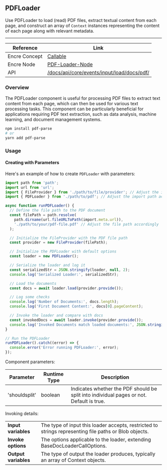 ## PDFLoader

Use PDFLoader to load (read) PDF files, extract textual content from each page, and construct an array of `Context` instances representing the content of each page along with relevant metadata.

---

| Reference | Link |
| --- | --- |
| Encre Concept | [Callable](Callable) |
| Encre Node | [PDF-Loader-Node](PDF-Loader-Node) |
| API | [/docs/api/core/events/input/load/docs/pdf/](**-a-link-to-the-corresponding-api-documentation-**) |
### Overview

The PDFLoader component is useful for processing PDF files to extract text content from each page, which can then be used for various text processing tasks. This component can be particularly beneficial for applications requiring PDF text extraction, such as data analysis, machine learning, and document management systems.


```bash
npm install pdf-parse
# or
yarn add pdf-parse

```
### Usage

#### Creating with Parameters

Here's an example of how to create `PDFLoader` with parameters:

```typescript
import path from 'path';
import url from 'url';
import { FileProvider } from './path/to/file/provider'; // Adjust the import path accordingly
import { PDFLoader } from './path/to/pdf'; // Adjust the import path accordingly

async function runPDFLoader() {
  // Define the file path to the PDF document
  const filePath = path.resolve(
    path.dirname(url.fileURLToPath(import.meta.url)),
    './path/to/your/pdf-file.pdf' // Adjust the file path accordingly
  );

  // Initialize the FileProvider with the PDF file path
  const provider = new FileProvider(filePath);

  // Initialize the PDFLoader with default options
  const loader = new PDFLoader();

  // Serialize the loader and log it
  const serializedStr = JSON.stringify(loader, null, 2);
  console.log('Serialized Loader:', serializedStr);

  // Load the documents
  const docs = await loader.load(provider.provide());

  // Log some checks
  console.log('Number of Documents:', docs.length);
  console.log('First Document Content:', docs[0].pageContent);

  // Invoke the loader and compare with docs
  const invokedDocs = await loader.invoke(provider.provide());
  console.log('Invoked Documents match loaded documents:', JSON.stringify(invokedDocs) === JSON.stringify(docs));
}

// Run the PDFLoader
runPDFLoader().catch((error) => {
  console.error('Error running PDFLoader:', error);
});


```

Component parameters:

| Parameter | Runtime Type | Description |
| --- | --- | --- |
| 'shouldsplit' | boolean | Indicates whether the PDF should be split into individual pages or not. Default is true. |

Invoking details:

<table>
  <tr>
    <td> <strong>Input variables</strong> </td> 
    <td> The type of input this loader accepts, restricted to strings representing file paths or Blob objects. </td>
  </tr>
  <tr>
    <td> <strong>Invoke options</strong> </td> 
    <td> The options applicable to the loader, extending BaseDocLoaderCallOptions. </td>
  </tr>
  <tr>
    <td> <strong>Output variables</strong> </td> 
    <td> The type of output the loader produces, typically an array of Context objects. </td>
  </tr>
</table>
